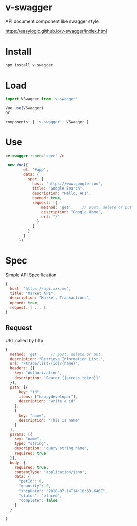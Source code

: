 # v-swagger

API document component like swagger style 

https://easylogic.github.io/v-swagger/index.html

# Install

```js
npm install v-swagger
```

# Load 

```js
import VSwagger from 'v-swagger'

Vue.use(VSwagger)
or 

components: { 'v-swagger': VSwagger }

```

# Use 

```html
<v-swagger :spec="spec" />
```
```js
 new Vue({
        el: '#app',
        data: {
          spec: {
            host: "https://www.google.com",
            title: "Google Search",
            description: "Hello, API",
            opened: true,
            request: [{
                method: 'get',    // post, delete or put 
                description: "Google Home",
                url: "/"
              }
            ]
          }
        }
      })
```

# Spec 

Simple API Specification

```js
{
  host: "https://api.xxx.me",
  title: "Market API",
  description: "Market, Transactions",
  opened: true,
  request: [ ... ] 
}
```

## Request 

URL called by http 

```js
{
  method: 'get',    // post, delete or put 
  description: "Retrieve Information List.",
  url: "/trade/list/{id}/{name}",
  headers: [{
    key: "Authorization",
    description: "Bearer {{access_token}}"
  }],
  path: [{
      key: "id",
      items: ["happydeveloper"],
      description: "write a id"
    },
    {
      key: "name",
      description: "This is name"
    }
  ],
  params: [{
    key: "name",
    type: "string",
    description: "query string name",
    required: true
  }],
  body: {
    required: true,
    contentType: "application/json",
    data: {
      "petId": 0,
      "quantity": 0,
      "shipDate": "2018-07-14T14:10:33.646Z",
      "status": "placed",
      "complete": false
    }
  }

}

```